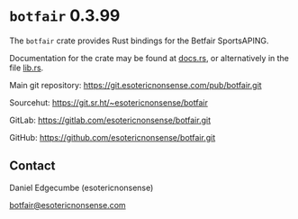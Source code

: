 # `botfair` 0.3.99

The `botfair` crate provides Rust bindings for the Betfair SportsAPING.

Documentation for the crate may be found at [docs.rs](https://docs.rs/botfair),
or alternatively in the file [lib.rs](src/lib.rs).

Main git repository: <https://git.esotericnonsense.com/pub/botfair.git>

Sourcehut:           <https://git.sr.ht/~esotericnonsense/botfair>

GitLab:              <https://gitlab.com/esotericnonsense/botfair.git>

GitHub:              <https://github.com/esotericnonsense/botfair.git>

## Contact

Daniel Edgecumbe (esotericnonsense)

[botfair@esotericnonsense.com](mailto:botfair@esotericnonsense.com)
